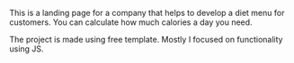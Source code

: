 This is a landing page for a company that helps to develop a diet menu for customers. You can calculate how much calories a day you need. 


The project is made using free template. Mostly I focused on functionality using JS.
